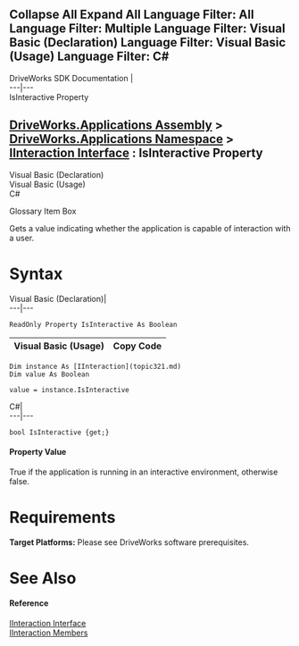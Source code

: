 Collapse All Expand All Language Filter: All  Language Filter: Multiple  Language Filter: Visual Basic (Declaration) Language Filter: Visual Basic (Usage) Language Filter: C#  
---  
DriveWorks SDK Documentation  |   
---|---  
IsInteractive Property   
  
[DriveWorks.Applications Assembly](topic13.md) > [DriveWorks.Applications Namespace](topic16.md) > [IInteraction Interface](topic321.md) : IsInteractive Property  
---  
  
Visual Basic (Declaration)    
Visual Basic (Usage)    
C# 

Glossary Item Box

Gets a value indicating whether the application is capable of interaction with a user. 

# Syntax

Visual Basic (Declaration)|   
---|---  
      
    
    ReadOnly Property IsInteractive As Boolean  
  
Visual Basic (Usage)| Copy Code  
---|---  
      
    
    Dim instance As [IInteraction](topic321.md)
    Dim value As Boolean
     
    value = instance.IsInteractive  
  
C#|   
---|---  
      
    
    bool IsInteractive {get;}  
  
#### Property Value

True if the application is running in an interactive environment, otherwise false.

# Requirements

**Target Platforms:** Please see DriveWorks software prerequisites.

# See Also

#### Reference

[IInteraction Interface](topic321.md)   
[IInteraction Members](topic322.md)


